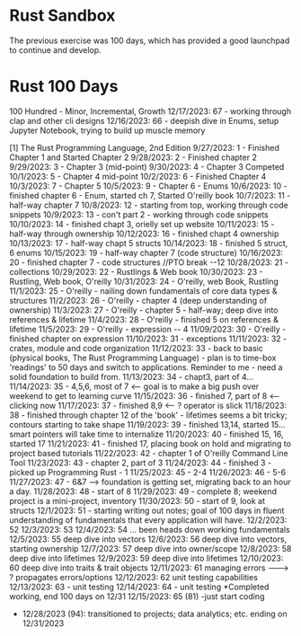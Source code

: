 # Rust Sandbox 
The previous exercise was 100 days, which has provided a good launchpad to continue and develop. 


# Rust 100 Days
 100 Hundred - Minor, Incremental, Growth
12/17/2023: 67 - working through clap and other cli designs
12/16/2023: 66 - deepish dive in Enums, setup Jupyter Notebook, trying to build up muscle memory

[1] The Rust Programming Language, 2nd Edition
9/27/2023: 1 - Finished Chapter 1 and Started Chapter 2
9/28/2023: 2 - Finished chapter 2
9/29/2023: 3 - Chapter 3 (mid-point)
9/30/2023: 4 - Chapter 3 Competed
10/1/2023: 5 - Chapter 4 mid-point
10/2/2023: 6 - Finished Chapter 4
10/3/2023: 7 - Chapter 5
10/5/2023: 9 - Chapter 6 - Enums
10/6/2023: 10 - finished chapter 6 - Enum, started ch 7, Started O'reilly book
10/7/2023: 11 - half-way chapter 7
10/8/2023: 12 - starting from top, working through code snippets
10/9/2023: 13 - con't part 2 - working through code snippets
10/10/2023: 14 - finished chapt 3, orielly set up website
10/11/2023: 15 - half-way through ownership
10/12/2023: 16 - finished chapt 4 ownership
10/13/2023: 17 - half-way chapt 5  structs
10/14/2023: 18 - finished 5 struct, 6 enums
10/15/2023: 19 - half-way chapter 7 (code structure)
10/16/2023: 20 - finished chapter 7 - code structures
//PTO break --12
10/28/2023: 21 - collections 
10/29/2023: 22 - Rustlings & Web book
10/30/2023: 23 - Rustling, Web book, O'reilly
10/31/2023: 24 - O'reilly, web Book, Rustling
11/1/2023: 25 - O'reilly - nailing down fundamentals of core data types & structures
11/2/2023: 26 - O'reilly - chapter 4 (deep understanding of ownership)
11/3/2023: 27 - O'reilly - chapter 5 - half-way; deep dive into references & lifetime
11/4/2023: 28 - O'reilly - finished 5 on references & lifetime
11/5/2023: 29 - O'reilly - expression
-- 4
11/09/2023: 30 - O'reilly - finished chapter on expression
11/10/2023: 31 - exceptions
11/11/2023: 32 - crates, module and code organization
11/12/2023: 33 - back to basic (physical books, The Rust Programming Language) - plan is to time-box 'readings' to 50 days and switch to applications. 
Reminder to me - need a solid foundation to build from. 
11/13/2023: 34 - chapt3, part of 4... 
11/14/2023: 35 - 4,5,6, most of 7 <-- goal is to make a big push over weekend to get to learning curve
11/15/2023: 36 - finished 7, part of 8 <-- clicking now
11/17/2023: 37 - finished 8,9 <-- ? operator is slick
11/18/2023: 38 - finished through chapter 12 of the 'book' - lifetimes seems a bit tricky; contours starting to take shape
11/19/2023: 39 - finished 13,14, started 15... smart pointers will take time to internalize
11/20/2023: 40 - finished 15, 16, started 17 
11/21/2023: 41 - finished 17, placing book on hold and migrating to project based tutorials
11/22/2023: 42 - chapter 1 of O'reilly Command Line Tool
11/23/2023: 43 - chapter 2, part of 3
11/24/2023: 44 - finished 3 - picked up Programming Rust - 1
11/25/2023: 45 - 2-4
11/26/2023: 46 - 5-6
11/27/2023: 47 - 6&7 --> foundation is getting set, migrating back to an hour a day. 
11/28/2023: 48 - start of 8
11/29/2023: 49 - complete 8; weekend project is a mini-project, inventory
11/30/2023: 50 - start of 9, look at structs
12/1/2023: 51 - starting writing out notes; goal of 100 days in fluent understanding of fundamentals that every application will have.
12/2/2023: 52
12/3/2023: 53
12/4/2023: 54 ... been heads down working fundamentals
12/5/2023: 55 deep dive into vectors
12/6/2023: 56 deep dive into vectors, starting ownership
12/7/2023: 57 deep dive into owner/scope
12/8/2023: 58 deep dive into lifetimes 
12/9/2023: 59 deep dive into lifetimes
12/10/2023: 60 deep dive into traits & trait objects
12/11/2023: 61 managing errors ---> ? propagates errors/options
12/12/2023: 62 unit testing capabilities
12/13/2023: 63 - unit testing
12/14/2023: 64 - unit testing *Completed working, end 100 days on 12/31
12/15/2023: 65 (81) -just start coding
- 12/28/2023 (94): transitioned to projects; data analytics; etc. 
ending on 12/31/2023
